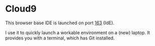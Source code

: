 # Cloud9

This browser base IDE is launched on port [163](localhost:163) (IdE).

I use it to quickly launch a workable environment on a (new) laptop.
It provides you with a terminal, which has Git installed.

